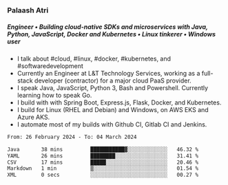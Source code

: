 ### Palaash Atri

##### Engineer • Building cloud-native SDKs and microservices with Java, Python, JavaScript, Docker and Kubernetes • Linux tinkerer • Windows user

- I talk about #cloud, #linux, #docker, #kubernetes, and #softwaredevelopment
- Currently an Engineer at L&T Technology Services, working as a full-stack developer (contractor) for a major cloud PaaS provider.
- I speak Java, JavaScript, Python 3, Bash and Powershell. Currently learning how to speak Go.
- I build with with Spring Boot, Express.js, Flask, Docker, and Kubernetes.
- I build for Linux (RHEL and Debian) and Windows, on AWS EKS and Azure AKS.
- I automate most of my builds with Github CI, Gitlab CI and Jenkins.

<!--
**palaashatri/palaashatri** is a ✨ _special_ ✨ repository because its `README.md` (this file) appears on your GitHub profile.

Here are some ideas to get you started:

- 🔭 I’m currently working on ...
- 🌱 I’m currently learning ...
- 👯 I’m looking to collaborate on ...
- 🤔 I’m looking for help with ...
- 💬 Ask me about ...
- 📫 How to reach me: ...
- 😄 Pronouns: ...
- ⚡ Fun fact: ...
-->

<!--START_SECTION:waka-->

```txt
From: 26 February 2024 - To: 04 March 2024

Java       38 mins         ███████████▓░░░░░░░░░░░░░   46.32 %
YAML       26 mins         ████████░░░░░░░░░░░░░░░░░   31.41 %
CSV        17 mins         █████░░░░░░░░░░░░░░░░░░░░   20.46 %
Markdown   1 min           ▒░░░░░░░░░░░░░░░░░░░░░░░░   01.54 %
XML        0 secs          ░░░░░░░░░░░░░░░░░░░░░░░░░   00.27 %
```

<!--END_SECTION:waka-->
